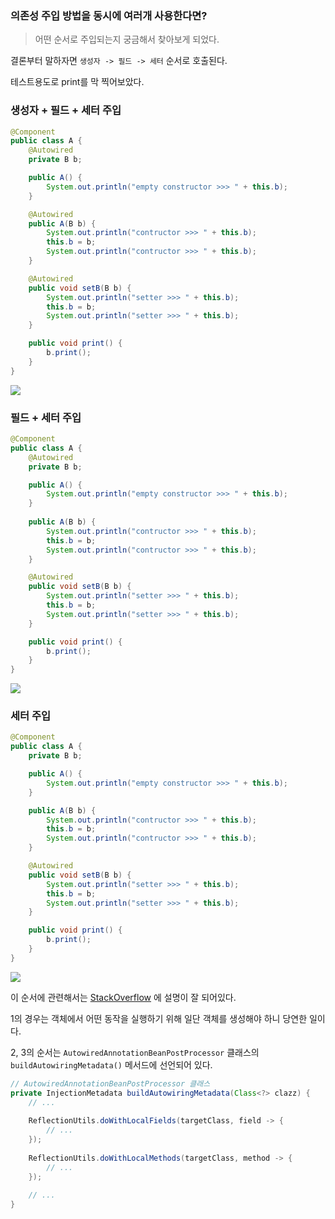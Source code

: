 ### 의존성 주입 방법을 동시에 여러개 사용한다면?

> 어떤 순서로 주입되는지 궁금해서 찾아보게 되었다.

결론부터 말하자면 `생성자 -> 필드 -> 세터` 순서로 호출된다.

테스트용도로 print를 막 찍어보았다.

### 생성자 + 필드 + 세터 주입
```java
@Component
public class A {
    @Autowired
    private B b;

    public A() {
        System.out.println("empty constructor >>> " + this.b);
    }

    @Autowired
    public A(B b) {
        System.out.println("contructor >>> " + this.b);
        this.b = b;
        System.out.println("contructor >>> " + this.b);
    }

    @Autowired
    public void setB(B b) {
        System.out.println("setter >>> " + this.b);
        this.b = b;
        System.out.println("setter >>> " + this.b);
    }

    public void print() {
        b.print();
    }
}
```
![](../images/cfs.png)

### 필드 + 세터 주입
```java
@Component
public class A {
    @Autowired
    private B b;

    public A() {
        System.out.println("empty constructor >>> " + this.b);
    }
    
    public A(B b) {
        System.out.println("contructor >>> " + this.b);
        this.b = b;
        System.out.println("contructor >>> " + this.b);
    }

    @Autowired
    public void setB(B b) {
        System.out.println("setter >>> " + this.b);
        this.b = b;
        System.out.println("setter >>> " + this.b);
    }

    public void print() {
        b.print();
    }
}
```
![](../images/fs.png)

### 세터 주입
```java
@Component
public class A {
    private B b;

    public A() {
        System.out.println("empty constructor >>> " + this.b);
    }

    public A(B b) {
        System.out.println("contructor >>> " + this.b);
        this.b = b;
        System.out.println("contructor >>> " + this.b);
    }

    @Autowired
    public void setB(B b) {
        System.out.println("setter >>> " + this.b);
        this.b = b;
        System.out.println("setter >>> " + this.b);
    }

    public void print() {
        b.print();
    }
}
```
![](../images/s.png)

이 순서에 관련해서는 [StackOverflow](https://stackoverflow.com/questions/63826101/spring-dependency-injection-which-takes-precedence) 에 설명이 잘 되어있다.

1의 경우는 객체에서 어떤 동작을 실행하기 위해 일단 객체를 생성해야 하니 당연한 일이다.

2, 3의 순서는 `AutowiredAnnotationBeanPostProcessor` 클래스의 `buildAutowiringMetadata()` 메서드에 선언되어 있다.

```java
// AutowiredAnnotationBeanPostProcessor 클래스 
private InjectionMetadata buildAutowiringMetadata(Class<?> clazz) { 
    // ... 
        
    ReflectionUtils.doWithLocalFields(targetClass, field -> { 
        // ... 
    }); 
    
    ReflectionUtils.doWithLocalMethods(targetClass, method -> { 
        // ... 
    }); 
    
    // ... 
}
```